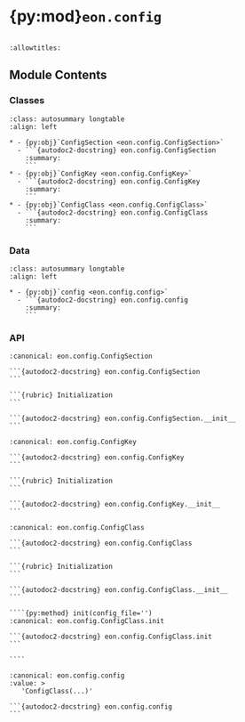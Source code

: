 # {py:mod}`eon.config`

```{py:module} eon.config
```

```{autodoc2-docstring} eon.config
:allowtitles:
```

## Module Contents

### Classes

````{list-table}
:class: autosummary longtable
:align: left

* - {py:obj}`ConfigSection <eon.config.ConfigSection>`
  - ```{autodoc2-docstring} eon.config.ConfigSection
    :summary:
    ```
* - {py:obj}`ConfigKey <eon.config.ConfigKey>`
  - ```{autodoc2-docstring} eon.config.ConfigKey
    :summary:
    ```
* - {py:obj}`ConfigClass <eon.config.ConfigClass>`
  - ```{autodoc2-docstring} eon.config.ConfigClass
    :summary:
    ```
````

### Data

````{list-table}
:class: autosummary longtable
:align: left

* - {py:obj}`config <eon.config.config>`
  - ```{autodoc2-docstring} eon.config.config
    :summary:
    ```
````

### API

````{py:class} ConfigSection(name)
:canonical: eon.config.ConfigSection

```{autodoc2-docstring} eon.config.ConfigSection
```

```{rubric} Initialization
```

```{autodoc2-docstring} eon.config.ConfigSection.__init__
```

````

````{py:class} ConfigKey(name, kind, default)
:canonical: eon.config.ConfigKey

```{autodoc2-docstring} eon.config.ConfigKey
```

```{rubric} Initialization
```

```{autodoc2-docstring} eon.config.ConfigKey.__init__
```

````

`````{py:class} ConfigClass()
:canonical: eon.config.ConfigClass

```{autodoc2-docstring} eon.config.ConfigClass
```

```{rubric} Initialization
```

```{autodoc2-docstring} eon.config.ConfigClass.__init__
```

````{py:method} init(config_file='')
:canonical: eon.config.ConfigClass.init

```{autodoc2-docstring} eon.config.ConfigClass.init
```

````

`````

````{py:data} config
:canonical: eon.config.config
:value: >
   'ConfigClass(...)'

```{autodoc2-docstring} eon.config.config
```

````
